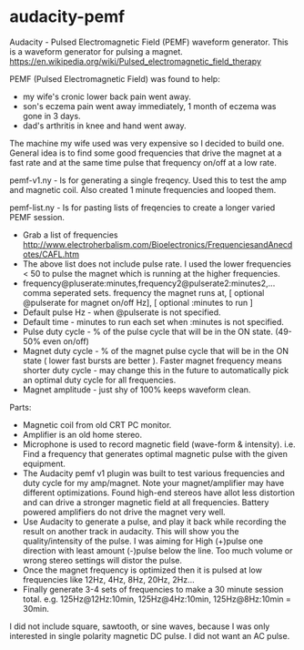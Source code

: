 # audacity-pemf
Audacity - Pulsed Electromagnetic Field (PEMF) waveform generator.  This is a waveform generator for pulsing a magnet.
https://en.wikipedia.org/wiki/Pulsed_electromagnetic_field_therapy

PEMF (Pulsed Electromagnetic Field) was found to help:
 - my wife's cronic lower back pain went away.
 - son's eczema pain went away immediately, 1 month of eczema was gone in 3 days.
 - dad's arthritis in knee and hand went away.

The machine my wife used was very expensive so I decided to build one.  General idea is to find some good frequencies that drive the magnet at a fast rate and at the same time pulse that frequency on/off at a low rate.

pemf-v1.ny - Is for generating a single freqency.  Used this to test the amp and magnetic coil.  Also created 1 minute frequencies and looped them.

pemf-list.ny - Is for pasting lists of freqencies to create a longer varied PEMF session.
 - Grab a list of frequencies http://www.electroherbalism.com/Bioelectronics/FrequenciesandAnecdotes/CAFL.htm
 - The above list does not include pulse rate.  I used the lower frequencies < 50 to pulse the magnet which is running at the higher frequencies.
 - frequency@pluserate:minutes,frequency2@pulserate2:minutes2,... comma seperated sets.  frequency the magnet runs at, [ optional @pulserate for magnet on/off Hz], [ optional :minutes to run ]
 - Default pulse Hz - when @pulserate is not specified.
 - Default time - minutes to run each set when :minutes is not specified.
 - Pulse duty cycle - % of the pulse cycle that will be in the ON state. (49-50% even on/off)
 - Magnet duty cycle - % of the magnet pulse cycle that will be in the ON state ( lower fast bursts are better ).  Faster magnet frequency means shorter duty cycle - may change this in the future to automatically pick an optimal duty cycle for all frequencies.
 - Magnet amplitude - just shy of 100% keeps waveform clean.

Parts:
 - Magnetic coil from old CRT PC monitor.
 - Amplifier is an old home stereo.
 - Microphone is used to record magnetic field (wave-form & intensity). i.e. Find a frequency that generates optimal magnetic pulse with the given equipment.
 - The Audacity pemf v1 plugin was built to test various frequencies and duty cycle for my amp/magnet.  Note your magnet/amplifier may have different optimizations.  Found high-end stereos have allot less distortion and can drive a stronger magnetic field at all frequencies.  Battery powered amplifiers do not drive the magnet very well.
 - Use Audacity to generate a pulse, and play it back while recording the result on another track in audacity.  This will show you the quality/intensity of the pulse.  I was aiming for High (+)pulse one direction with least amount (-)pulse below the line.  Too much volume or wrong stereo settings will distor the pulse.
 - Once the magnet frequency is optimized then it is pulsed at low frequencies like 12Hz, 4Hz, 8Hz, 20Hz, 2Hz...
 - Finally generate 3-4 sets of frequencies to make a 30 minute session total. e.g. 125Hz@12Hz:10min, 125Hz@4Hz:10min, 125Hz@8Hz:10min = 30min.
 
 
 I did not include square, sawtooth, or sine waves, because I was only interested in single polarity magnetic DC pulse.  I did not want an AC pulse.
